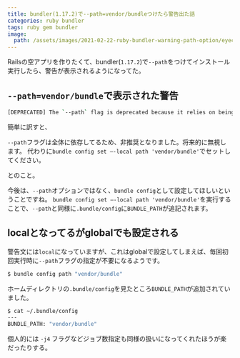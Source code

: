 ```yaml
---
title: bundler(1.17.2)で--path=vendor/bundleつけたら警告出た話
categories: ruby bundler
tags: ruby gem bundler
image:
  path: /assets/images/2021-02-22-ruby-bundler-warning-path-option/eyecatch.png
---
```

Railsの空アプリを作りたくて、bundler(`1.17.2`)で`--path`をつけてインストール実行したら、警告が表示されるようになってた。

## `--path=vendor/bundle`で表示された警告

```sh
[DEPRECATED] The `--path` flag is deprecated because it relies on being remembered across bundler invocations, which bundler will no longer do in future versions. Instead please use `bundle config set --local path 'vendor/bundle'`, and stop using this flag
```

簡単に訳すと、

`--path`フラグは全体に依存してるため、非推奨となりました。将来的に無視します。
代わりに`bundle config set —-local path 'vendor/bundle'`でセットしてください。

とのこと。

今後は、`--path`オプションではなく、`bundle config`として設定してほしいということですね。
`bundle config set —-local path 'vendor/bundle'`を実行することで、`--path`と同様に`.bundle/config`に`BUNDLE_PATH`が追記されます。

## localとなってるがglobalでも設定される
警告文には`local`になっていますが、これはglobalで設定してしまえば、毎回初回実行時に`--path`フラグの指定が不要になるようです。

```sh
$ bundle config path "vendor/bundle"
```

ホームディレクトリの`.bundle/config`を見たところ`BUNDLE_PATH`が追加されていました。
```sh
$ cat ~/.bundle/config
---
BUNDLE_PATH: "vendor/bundle"
```

個人的には `-j4` フラグなどジョブ数指定も同様の扱いになってくれたほうが楽だったりする。
